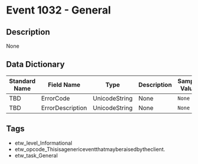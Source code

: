 # Event 1032 - General

## Description
None

## Data Dictionary
|Standard Name|Field Name|Type|Description|Sample Value|
|---|---|---|---|---|
|TBD|ErrorCode|UnicodeString|None|`None`|
|TBD|ErrorDescription|UnicodeString|None|`None`|

## Tags
* etw_level_Informational
* etw_opcode_Thisisagenericeventthatmayberaisedbytheclient.
* etw_task_General